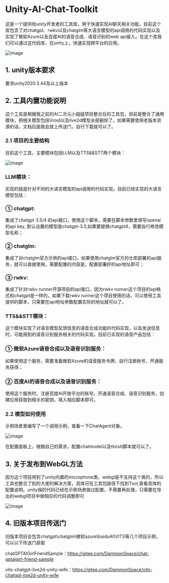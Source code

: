 
# Unity-AI-Chat-Toolkit

这是一个提供给unity开发者的工具库，用于快速实现AI聊天相关功能。目前这个库包含了对chatgpt、rwkv以及chatglm等大语言模型的api调用的代码实现以及实现了微软Azure以及百度AI的语音合成、语音识别的web api接入。在这个库我们可以通过这代码库，在unity上，快速实现跨平台的应用。

![image](https://github.com/zhangliwei7758/unity-AI-Chat-Toolkit/assets/42199471/b214a24e-1fb9-49d3-b405-1a24c9a9ffba)

## 1. unity版本要求

要求unity2020.3.44及以上版本

## 2. 工具内置功能说明

这个工具是根据我之前的AI二次元小姐姐项目整合后的工具包，目前是整合了通用模块，把相关模型包括Vroid以及live2d模型全部删除了，如果需要使用老版本资源的话，文档后面我会放上传送门，自行下载就可以了。

### 2.1 项目的主要结构

目前这个工具，主要模块包括LLM以及TTS&&STT两个模块：

![image](https://github.com/zhangliwei7758/unity-AI-Chat-Toolkit/assets/42199471/87a261a6-d266-43c1-936d-5bfa41c72352)

### LLM模块：
实现的就是针对不同的大语言模型的api调用的代码实现。目前已经实现的大语言模型包括：
### ① chatgpt: 
集成了chatgpt 3.5/4 的api接口，使用这个脚本，需要在脚本参数里填写openai的api key, 默认设置的模型是chatgpt-3.5,如果要替换chatgpt4，需要自行修改模型名称；
### ② chatglm: 
集成了对chatglm官方示例的api接口，如果使用chatglm官方的仓库部署的api服务，就可以直接使用，需要配置的内容是，配置部署好的api地址即可；
### ③ rwkv: 
集成了针对rwkv runner开源项目的api接口，因为rwkv runner这个项目的api格式和chatgpt是一样的，如果下载rwkv runner这个项目使用的话，可以使用工具提供的脚本，只需要在api地址参数配置实际的地址就可以了。

### TTS&&STT模块：
这个模块实现了对语言模型反馈信息的语音合成功能的代码实现，以及发送信息时，可能用到的语音识别服务相关的代码实现。目前已实现的语音产品包括：
### ① 微软Azure语音合成以及语音识别服务：
如果使用这个服务，需要准备微软Azure的语音服务令牌，自行注册账号，开通服务获得；
### ② 百度AI的语音合成以及语音识别服务：
使用这个服务时，注册百度AI开放平台的账号，开通语音合成、语音识别服务，创建应用获取到相关的密钥，填入相应脚本即可。

### 2.2 模型如何使用

示例场景里编写了一个调用示例，查看一下ChatAgent对象。

![image](https://github.com/zhangliwei7758/unity-AI-Chat-Toolkit/assets/42199471/c4e8e414-177b-464e-a5e3-c5922c750717)

在配置面板上，根据自己的需求，配置chatmodel以及tts\stt脚本就可以了。


## 3. 关于发布到WebGL方法

因为这个项目用到了unity内置的microphone类，webgl是不支持这个类的，所以工具也整合了别的大佬的解决方案，具体可在工具包路径下找到Tool,查看具体的配置说明。unity端的代码已经在示例场景做过配置，不需要再处理，只需要在导出的webgl项目中做相应的代码调整即可

![image](https://github.com/zhangliwei7758/unity-AI-Chat-Toolkit/assets/42199471/a42768f2-060f-49da-a42e-08fa31a35c84)


## 4. 旧版本项目传送门

旧版本项目会包含chatgpt\chatglm\微软azure\baiduAI\VITS等几个项目示例，可以以下传送门获取

chatGPTAIGirlFriendSample：https://gitee.com/DammonSpace/chat-gptaigirl-friend-sample

vits-chatgpt-live2d-unity-wife：https://gitee.com/DammonSpace/vits-chatgpt-live2d-unity-wife





